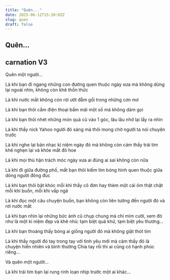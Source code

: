 ```yaml
---
title: "Quên..."
date: 2025-06-12T15:20:03Z
slug: quen
draft: false
---
```


## Quên...

## carnation V3

Quên một người...
 
Là khi bạn đi ngang những con đường quen thuộc ngày xưa mà không dừng lại ngoái nhìn, không còn khẽ thổn thức
 
Là khi nước mắt không còn rơi ướt đẫm gối trong những cơn mơ
 
Là khi bạn thôi cầm điện thoại bấm mãi một số mà không dám gọi
 
Là khi bạn thôi nhét những món quà cũ vào 1 góc, lâu lâu nhớ lại lấy ra nhìn
 
Là khi thấy nick Yahoo người đó sáng mà thôi mong chờ người ta nói chuyện trước
 
Là khi nghe lại bản nhạc kỉ niệm ngày đó mà không còn cảm thấy trái tim khẽ nghẹn lại và khóe mắt đỏ hoe
 
Là khi mọi thù hận trách móc ngày xưa ai đúng ai sai không còn nữa
 
Là khi đi giữa đường phố, mắt bạn thôi kiếm tìm bóng hình quen thuộc giữa dòng người đông đúc
 
Là khi bạn thôi bật khóc mỗi khi thấy cô đơn hay thèm một cái ôm thật chặt mỗi khi buồn, mỗi khi vấp ngã
 
Là khi đọc một câu chuyện buồn, bạn không còn liên tưởng đến người đó và rơi nước mắt
 
Là khi bạn nhìn lại những bức ảnh cũ chụp chung mà chỉ mỉm cười, xem đó như là một kỉ niệm đẹp và khẽ nhủ: tạm biệt quá khứ, tạm biệt yêu thương...
 
Là khi bạn thoáng thấy bóng ai giống người đó mà không giật thót tim
 
Là khi thấy người đó tay trong tay với tình yêu mới mà cảm thấy đó là chuyện hiển nhiên và bình thường
Chia tay rồi thì ai cũng có hạnh phúc riêng...
 
 
 
Và quên một người...
 
Là khi trái tim bạn lại rung rinh loạn nhịp trước một ai khác...
 
 
 
​